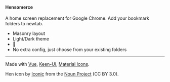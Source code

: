 #### Hensomerce

A home screen replacement for Google Chrome. Add your bookmark folders to newtab.

* Masonry layout
* Light/Dark theme
* 🐔
* No extra config, just choose from your existing folders

---

Made with [Vue](https://github.com/vuejs/vue), [Keen-Ui](https://github.com/JosephusPaye/Keen-UI), [Material Icons](https://material.io/icons/).

Hen icon by [Iconic](https://thenounproject.com/iconproducer/) from the [Noun Project](https://thenounproject.com/) (CC BY 3.0).
